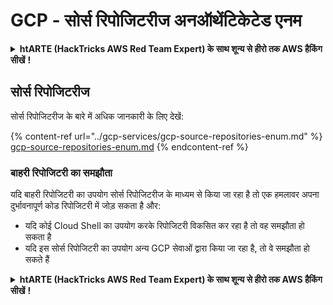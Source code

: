 # GCP - सोर्स रिपोजिटरीज अनऑथेंटिकेटेड एनम

<details>

<summary><strong>htARTE (HackTricks AWS Red Team Expert) के साथ शून्य से हीरो तक AWS हैकिंग सीखें</strong> <a href="https://training.hacktricks.xyz/courses/arte"><strong></strong></a><strong>!</strong></summary>

HackTricks का समर्थन करने के अन्य तरीके:

* यदि आप अपनी **कंपनी का विज्ञापन HackTricks में देखना चाहते हैं** या **HackTricks को PDF में डाउनलोड करना चाहते हैं** तो [**सब्सक्रिप्शन प्लान्स**](https://github.com/sponsors/carlospolop) देखें!
* [**आधिकारिक PEASS & HackTricks स्वैग**](https://peass.creator-spring.com) प्राप्त करें
* [**The PEASS Family**](https://opensea.io/collection/the-peass-family) की खोज करें, हमारा एक्सक्लूसिव [**NFTs**](https://opensea.io/collection/the-peass-family) संग्रह
* 💬 [**Discord group**](https://discord.gg/hRep4RUj7f) में शामिल हों या [**telegram group**](https://t.me/peass) या **Twitter** 🐦 पर मुझे **फॉलो** करें [**@carlospolopm**](https://twitter.com/carlospolopm)**.**
* **HackTricks** को अपनी हैकिंग ट्रिक्स साझा करके PRs सबमिट करें [**HackTricks**](https://github.com/carlospolop/hacktricks) और [**HackTricks Cloud**](https://github.com/carlospolop/hacktricks-cloud) github repos.

</details>

## सोर्स रिपोजिटरीज

सोर्स रिपोजिटरीज के बारे में अधिक जानकारी के लिए देखें:

{% content-ref url="../gcp-services/gcp-source-repositories-enum.md" %}
[gcp-source-repositories-enum.md](../gcp-services/gcp-source-repositories-enum.md)
{% endcontent-ref %}

### बाहरी रिपोजिटरी का समझौता

यदि बाहरी रिपोजिटरी का उपयोग सोर्स रिपोजिटरीज के माध्यम से किया जा रहा है तो एक हमलावर अपना दुर्भावनापूर्ण कोड रिपोजिटरी में जोड़ सकता है और:

* यदि कोई Cloud Shell का उपयोग करके रिपोजिटरी विकसित कर रहा है तो वह समझौता हो सकता है
* यदि इस सोर्स रिपोजिटरी का उपयोग अन्य GCP सेवाओं द्वारा किया जा रहा है, तो वे समझौता हो सकते हैं

<details>

<summary><strong>htARTE (HackTricks AWS Red Team Expert) के साथ शून्य से हीरो तक AWS हैकिंग सीखें</strong> <a href="https://training.hacktricks.xyz/courses/arte"><strong></strong></a><strong>!</strong></summary>

HackTricks का समर्थन करने के अन्य तरीके:

* यदि आप अपनी **कंपनी का विज्ञापन HackTricks में देखना चाहते हैं** या **HackTricks को PDF में डाउनलोड करना चाहते हैं** तो [**सब्सक्रिप्शन प्लान्स**](https://github.com/sponsors/carlospolop) देखें!
* [**आधिकारिक PEASS & HackTricks स्वैग**](https://peass.creator-spring.com) प्राप्त करें
* [**The PEASS Family**](https://opensea.io/collection/the-peass-family) की खोज करें, हमारा एक्सक्लूसिव [**NFTs**](https://opensea.io/collection/the-peass-family) संग्रह
* 💬 [**Discord group**](https://discord.gg/hRep4RUj7f) में शामिल हों या [**telegram group**](https://t.me/peass) या **Twitter** 🐦 पर मुझे **फॉलो** करें [**@carlospolopm**](https://twitter.com/carlospolopm)**.**
* **HackTricks** को अपनी हैकिंग ट्रिक्स साझा करके PRs सबमिट करें [**HackTricks**](https://github.com/carlospolop/hacktricks) और [**HackTricks Cloud**](https://github.com/carlospolop/hacktricks-cloud) github repos.

</details>
